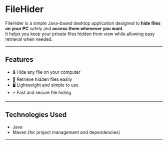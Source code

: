 # FileHider

FileHider is a simple Java-based desktop application designed to **hide files on your PC** safely and **access them whenever you want**.  
It helps you keep your private files hidden from view while allowing easy retrieval when needed.

---

## Features

- 🔒 Hide any file on your computer
- 🔎 Retrieve hidden files easily
- 🖥️ Lightweight and simple to use
- ⚡ Fast and secure file hiding

---

## Technologies Used

- Java
- Maven (for project management and dependencies)

---


